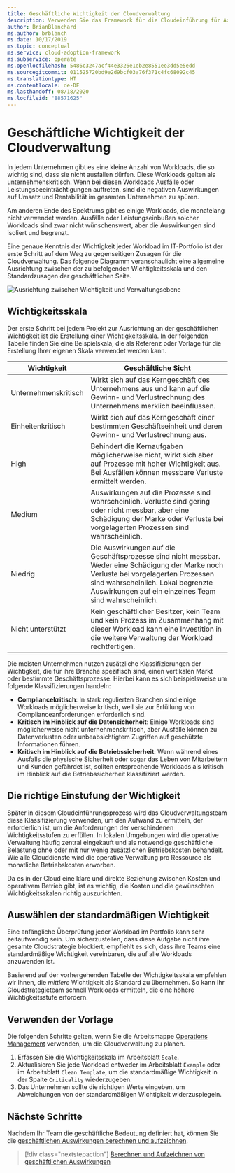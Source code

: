 ```yaml
---
title: Geschäftliche Wichtigkeit der Cloudverwaltung
description: Verwenden Sie das Framework für die Cloudeinführung für Azure, um sich mit der kritischen Bedeutung von Workloads vertraut zu machen und negative Auswirkungen auf Umsatz und Rentabilität zu verhindern.
author: BrianBlanchard
ms.author: brblanch
ms.date: 10/17/2019
ms.topic: conceptual
ms.service: cloud-adoption-framework
ms.subservice: operate
ms.openlocfilehash: 5486c3247acf44e3326e1eb2e8551ee3dd5e5edd
ms.sourcegitcommit: 011525720bd9e2d9bcf03a76f371c4fc68092c45
ms.translationtype: HT
ms.contentlocale: de-DE
ms.lasthandoff: 08/18/2020
ms.locfileid: "88571625"
---
```

# <a name="business-criticality-in-cloud-management"></a>Geschäftliche Wichtigkeit der Cloudverwaltung

In jedem Unternehmen gibt es eine kleine Anzahl von Workloads, die so wichtig sind, dass sie nicht ausfallen dürfen. Diese Workloads gelten als unternehmenskritisch. Wenn bei diesen Workloads Ausfälle oder Leistungsbeeinträchtigungen auftreten, sind die negativen Auswirkungen auf Umsatz und Rentabilität im gesamten Unternehmen zu spüren.

Am anderen Ende des Spektrums gibt es einige Workloads, die monatelang nicht verwendet werden. Ausfälle oder Leistungseinbußen solcher Workloads sind zwar nicht wünschenswert, aber die Auswirkungen sind isoliert und begrenzt.

Eine genaue Kenntnis der Wichtigkeit jeder Workload im IT-Portfolio ist der erste Schritt auf dem Weg zu gegenseitigen Zusagen für die Cloudverwaltung. Das folgende Diagramm veranschaulicht eine allgemeine Ausrichtung zwischen der zu befolgenden Wichtigkeitsskala und den Standardzusagen der geschäftlichen Seite.

![Ausrichtung zwischen Wichtigkeit und Verwaltungsebene](../../_images/manage/cloud-criticality-alignment.png)

## <a name="criticality-scale"></a>Wichtigkeitsskala

Der erste Schritt bei jedem Projekt zur Ausrichtung an der geschäftlichen Wichtigkeit ist die Erstellung einer Wichtigkeitsskala. In der folgenden Tabelle finden Sie eine Beispielskala, die als Referenz oder Vorlage für die Erstellung Ihrer eigenen Skala verwendet werden kann.

| Wichtigkeit | Geschäftliche Sicht |
| --------- | --------- |
| Unternehmenskritisch |  Wirkt sich auf das Kerngeschäft des Unternehmens aus und kann auf die Gewinn- und Verlustrechnung des Unternehmens merklich beeinflussen. |
| Einheitenkritisch | Wirkt sich auf das Kerngeschäft einer bestimmten Geschäftseinheit und deren Gewinn- und Verlustrechnung aus. |
| High | Behindert die Kernaufgaben möglicherweise nicht, wirkt sich aber auf Prozesse mit hoher Wichtigkeit aus. Bei Ausfällen können messbare Verluste ermittelt werden. |
| Medium | Auswirkungen auf die Prozesse sind wahrscheinlich. Verluste sind gering oder nicht messbar, aber eine Schädigung der Marke oder Verluste bei vorgelagerten Prozessen sind wahrscheinlich. |
| Niedrig | Die Auswirkungen auf die Geschäftsprozesse sind nicht messbar. Weder eine Schädigung der Marke noch Verluste bei vorgelagerten Prozessen sind wahrscheinlich. Lokal begrenzte Auswirkungen auf ein einzelnes Team sind wahrscheinlich. |
| Nicht unterstützt | Kein geschäftlicher Besitzer, kein Team und kein Prozess im Zusammenhang mit dieser Workload kann eine Investition in die weitere Verwaltung der Workload rechtfertigen. |

Die meisten Unternehmen nutzen zusätzliche Klassifizierungen der Wichtigkeit, die für ihre Branche spezifisch sind, einen vertikalen Markt oder bestimmte Geschäftsprozesse. Hierbei kann es sich beispielsweise um folgende Klassifizierungen handeln:

- **Compliancekritisch**: In stark regulierten Branchen sind einige Workloads möglicherweise kritisch, weil sie zur Erfüllung von Complianceanforderungen erforderlich sind.
- **Kritisch im Hinblick auf die Datensicherheit**: Einige Workloads sind möglicherweise nicht unternehmenskritisch, aber Ausfälle können zu Datenverlusten oder unbeabsichtigtem Zugriffen auf geschützte Informationen führen.
- **Kritisch im Hinblick auf die Betriebssicherheit**: Wenn während eines Ausfalls die physische Sicherheit oder sogar das Leben von Mitarbeitern und Kunden gefährdet ist, sollten entsprechende Workloads als kritisch im Hinblick auf die Betriebssicherheit klassifiziert werden.

## <a name="importance-of-accurate-criticality"></a>Die richtige Einstufung der Wichtigkeit

Später in diesem Cloudeinführungsprozess wird das Cloudverwaltungsteam diese Klassifizierung verwenden, um den Aufwand zu ermitteln, der erforderlich ist, um die Anforderungen der verschiedenen Wichtigkeitsstufen zu erfüllen. In lokalen Umgebungen wird die operative Verwaltung häufig zentral eingekauft und als notwendige geschäftliche Belastung ohne oder mit nur wenig zusätzlichen Betriebskosten behandelt. Wie alle Clouddienste wird die operative Verwaltung pro Ressource als monatliche Betriebskosten erworben.

Da es in der Cloud eine klare und direkte Beziehung zwischen Kosten und operativem Betrieb gibt, ist es wichtig, die Kosten und die gewünschten Wichtigkeitsskalen richtig auszurichten.

## <a name="select-a-default-criticality"></a>Auswählen der standardmäßigen Wichtigkeit

Eine anfängliche Überprüfung jeder Workload im Portfolio kann sehr zeitaufwendig sein. Um sicherzustellen, dass diese Aufgabe nicht ihre gesamte Cloudstrategie blockiert, empfiehlt es sich, dass ihre Teams eine standardmäßige Wichtigkeit vereinbaren, die auf alle Workloads anzuwenden ist.

Basierend auf der vorhergehenden Tabelle der Wichtigkeitsskala empfehlen wir Ihnen, die _mittlere_ Wichtigkeit als Standard zu übernehmen. So kann Ihr Cloudstrategieteam schnell Workloads ermitteln, die eine höhere Wichtigkeitsstufe erfordern.

## <a name="use-the-template"></a>Verwenden der Vorlage

Die folgenden Schritte gelten, wenn Sie die Arbeitsmappe [Operations Management](https://raw.githubusercontent.com/Microsoft/CloudAdoptionFramework/master/manage/opsmanagementworkbook.xlsx) verwenden, um die Cloudverwaltung zu planen.

1. Erfassen Sie die Wichtigkeitsskala im Arbeitsblatt `Scale`.
2. Aktualisieren Sie jede Workload entweder im Arbeitsblatt `Example` oder im Arbeitsblatt `Clean Template`, um die standardmäßige Wichtigkeit in der Spalte `Criticality` wiederzugeben.
3. Das Unternehmen sollte die richtigen Werte eingeben, um Abweichungen von der standardmäßigen Wichtigkeit widerzuspiegeln.

## <a name="next-steps"></a>Nächste Schritte

Nachdem Ihr Team die geschäftliche Bedeutung definiert hat, können Sie die [geschäftlichen Auswirkungen berechnen und aufzeichnen](./impact.md).

> [!div class="nextstepaction"]
> [Berechnen und Aufzeichnen von geschäftlichen Auswirkungen](./impact.md)
